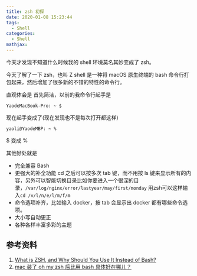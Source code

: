 ```yaml
---
title: zsh 初探
date: 2020-01-08 15:23:44
tags:
  - Shell
categories:
  - Shell
mathjax:
---
```


今天才发现不知道什么时候我的 shell 环境莫名其妙变成了 zsh。

今天了解了一下 zsh，也叫 Z shell 是一种将 macOS 原生终端的 bash 命令行打包起来，然后增加了很多新的不错的特性的命令行。

直观体会是 首先简洁，以前的我命令行起手是

```
YaodeMacBook-Pro: ~ $
```

现在起手变成了(现在发现也不是每次打开都这样)

```
yaoli@YaodeMBP: ~ %
```
$ 变成 %

其他好处就是

* 完全兼容 Bash
* 更强大的补全功能 cd 之后可以按多次 tab 键，而不用按 ls 键来显示所有的内容，另外可以智能切换目录比如你要进入一个很深的目录，`/var/log/nginx/error/lastyear/may/first/monday` 用zsh可以这样输入`cd /v/l/n/e/l/m/f/m`
* 命令选项补齐，比如输入 docker，按 tab 会显示出 docker 都有哪些命令选项。
* 大小写自动更正
* 各种各样丰富多彩的主题   


## 参考资料

1. [What is ZSH, and Why Should You Use It Instead of Bash?](https://www.howtogeek.com/362409/what-is-zsh-and-why-should-you-use-it-instead-of-bash/)
2. [mac 装了 oh my zsh 后比用 bash 具体好在哪儿？](https://www.zhihu.com/question/29977255)
